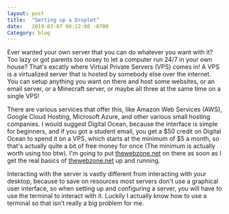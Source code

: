 ```yaml
---
layout: post
title:  "Setting up a Droplet"
date:   2019-03-07 00:22:00 -0700
Category: blog
---
```


Ever wanted your own server that you can do whatever you want with it? Too lazy
or got parents too nosey to let a computer run 24/7 in your own house? That's
excatly where Virtual Private Servers (VPS) comes in! A VPS is a virtualized
server that is hosted by somebody else over the internet. You can setup anything
you want on there and host some websites, or an email server, or a Minecraft
server, or maybe all three at the same time on a single VPS!

There are various services that offer this, like Amazon Web Services (AWS),
Google Cloud Hosting, Microsoft Azure, and other various small hosting companies.
I would suggest Digital Ocean, because the interface is simple for beginners, and
 if you got a student email, you get a $50 credit on Digital Ocean to spend it
on a VPS, which starts at the minimum of $5 a month, so that's actually quite a
bit of free money for once (The minimum is actually worth using too btw). I'm
going to put [thewebzone.net][1] on there as soon as I get the real basics of
[thewebzone.net][1] up and running.

Interacting with the server is vastly different from interacting with your
desktop, because to save on resources most servers don't use a graphical user
interface, so when setting up and configuring a server, you will have to use the
terminal to interact with it. Luckily I actually know how to use a terminal
so that isn't really a big problem for me.

[1]: https://thewebzone.net
